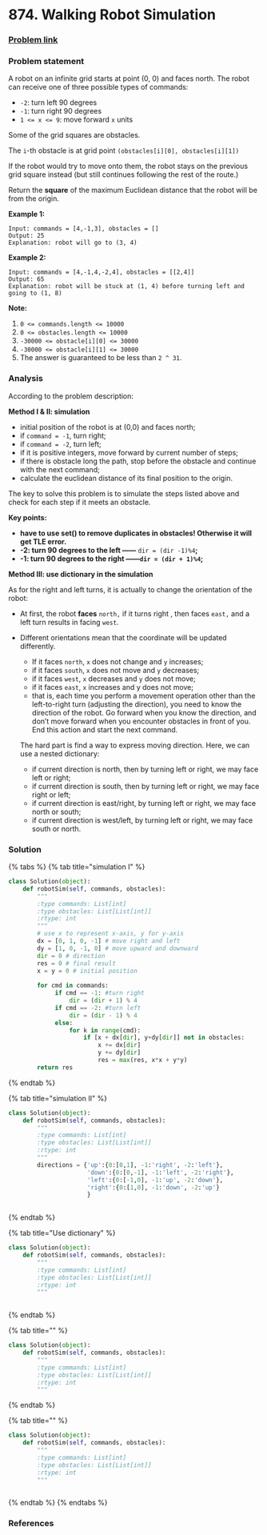 # 874. Walking Robot Simulation

### [Problem link](https://leetcode.com/problems/walking-robot-simulation/)

### Problem statement

A robot on an infinite grid starts at point \(0, 0\) and faces north.  The robot can receive one of three possible types of commands:

* `-2`: turn left 90 degrees
* `-1`: turn right 90 degrees
* `1 <= x <= 9`: move forward `x` units

Some of the grid squares are obstacles. 

The `i`-th obstacle is at grid point `(obstacles[i][0], obstacles[i][1])`

If the robot would try to move onto them, the robot stays on the previous grid square instead \(but still continues following the rest of the route.\)

Return the **square** of the maximum Euclidean distance that the robot will be from the origin.

**Example 1:**

```text
Input: commands = [4,-1,3], obstacles = []
Output: 25
Explanation: robot will go to (3, 4)
```

**Example 2:**

```text
Input: commands = [4,-1,4,-2,4], obstacles = [[2,4]]
Output: 65
Explanation: robot will be stuck at (1, 4) before turning left and going to (1, 8)
```

**Note:**

1. `0 <= commands.length <= 10000`
2. `0 <= obstacles.length <= 10000`
3. `-30000 <= obstacle[i][0] <= 30000`
4. `-30000 <= obstacle[i][1] <= 30000`
5. The answer is guaranteed to be less than `2 ^ 31`.

### Analysis

According to the problem description:

**Method I & II: simulation**

* initial position of the robot is at \(0,0\)  and faces north;
* if `command = -1`, turn right;
* if `command = -2`, turn left;
* if it is positive integers, move forward by current number of steps;
* if there is obstacle long the path, stop before the obstacle and continue with the next command;
* calculate the euclidean distance of its final position to the origin.

The key to solve this problem is to simulate the steps listed above and check for each step if it meets an obstacle.

**Key points:** 

* **have to use set\(\) to remove duplicates in obstacles! Otherwise it will get TLE error.**
*  **-2: turn 90 degrees to the left ——** `dir = (dir -1)%4`**;** 
*  **-1: turn 90 degrees to the right ——`dir = (dir + 1)%4`;** 

**Method III: use dictionary in the simulation**

As for the right and left turns, it is actually to change the orientation of the robot:  

* At first, the robot **faces** `north,` if it turns right , then faces `east,` and a left turn  results in facing `west`. 
* Different orientations mean that the coordinate will be updated differently.

  * If it faces `north`, `x` does not change and `y` increases; 
  * if it faces `south`, `x` does not move and `y` decreases; 
  * if it faces `west`, `x` decreases and `y` does not move; 
  * if it faces `east`, `x` increases and y does not move;
  * that is, each time you perform a movement operation other than the left-to-right turn \(adjusting the direction\), you need to know the direction of the robot. Go forward when you know the direction, and don’t move forward when you encounter obstacles in front of you. End this action and start the next command.

  The hard part is find a way to express moving direction. Here, we can use a nested dictionary: 

  * if current direction is north, then by turning left or right, we may face left or right;
  * if current direction is south, then by turning left or right, we may face right or left;
  * if current direction is east/right, by turning left or right, we may face north or south;
  * if current direction is west/left, by turning left or right, we may face south or north.

### Solution

{% tabs %}
{% tab title="simulation I" %}
```python
class Solution(object):
    def robotSim(self, commands, obstacles):
        """
        :type commands: List[int]
        :type obstacles: List[List[int]]
        :rtype: int
        """
        # use x to represent x-axis, y for y-axis
        dx = [0, 1, 0, -1] # move right and left
        dy = [1, 0, -1, 0] # move upward and downward 
        dir = 0 # direction
        res = 0 # final result
        x = y = 0 # initial position
        
        for cmd in commands:
             if cmd == -1: #turn right 
                 dir = (dir + 1) % 4
             if cmd == -2: #turn left
                 dir = (dir - 1) % 4
             else:
                 for k in range(cmd):
                     if [x + dx[dir], y+dy[dir]] not in obstacles:
                         x += dx[dir]
                         y += dy[dir]
                         res = max(res, x*x + y*y)
        return res 
```
{% endtab %}

{% tab title="simulation II" %}
```python
class Solution(object):
    def robotSim(self, commands, obstacles):
        """
        :type commands: List[int]
        :type obstacles: List[List[int]]
        :rtype: int
        """
        directions = {'up':{0:[0,1], -1:'right', -2:'left'},
                      'down':{0:[0,-1], -1:'left', -2:'right'},
                      'left':{0:[-1,0], -1:'up', -2:'down'},
                      'right':{0:[1,0], -1:'down', -2:'up'}
                      }
       
```
{% endtab %}

{% tab title="Use dictionary" %}
```python
class Solution(object):
    def robotSim(self, commands, obstacles):
        """
        :type commands: List[int]
        :type obstacles: List[List[int]]
        :rtype: int
        """
        
```
{% endtab %}

{% tab title="" %}
```python
class Solution(object):
    def robotSim(self, commands, obstacles):
        """
        :type commands: List[int]
        :type obstacles: List[List[int]]
        :rtype: int
        """
```
{% endtab %}

{% tab title="" %}
```python
class Solution(object):
    def robotSim(self, commands, obstacles):
        """
        :type commands: List[int]
        :type obstacles: List[List[int]]
        :rtype: int
        """
        
```
{% endtab %}
{% endtabs %}

### References

